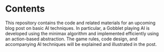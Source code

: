 # Contents

This repository contains the code and related materials for an upcoming blog post on basic AI techniques. In particular, a Gobblet playing AI is developed using the minimax algorithm and implemented efficiently using an action-based abstraction. The game rules, code design, and accompanying AI techniques will be explained and illustrated in the post.
